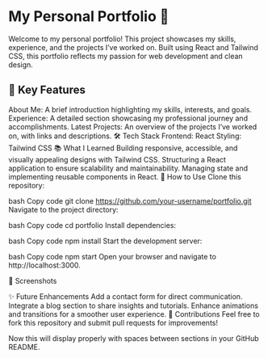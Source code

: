 # My Personal Portfolio 🌟
Welcome to my personal portfolio! This project showcases my skills, experience, and the projects I’ve worked on. Built using React and Tailwind CSS, this portfolio reflects my passion for web development and clean design.

## 🚀 Key Features
About Me: A brief introduction highlighting my skills, interests, and goals.
Experience: A detailed section showcasing my professional journey and accomplishments.
Latest Projects: An overview of the projects I’ve worked on, with links and descriptions.
🛠 Tech Stack
Frontend: React
Styling: Tailwind CSS
📚 What I Learned
Building responsive, accessible, and visually appealing designs with Tailwind CSS.
Structuring a React application to ensure scalability and maintainability.
Managing state and implementing reusable components in React.
🔧 How to Use
Clone this repository:

bash
Copy code
git clone https://github.com/your-username/portfolio.git
Navigate to the project directory:

bash
Copy code
cd portfolio
Install dependencies:

bash
Copy code
npm install
Start the development server:

bash
Copy code
npm start
Open your browser and navigate to http://localhost:3000.

📸 Screenshots



✨ Future Enhancements
Add a contact form for direct communication.
Integrate a blog section to share insights and tutorials.
Enhance animations and transitions for a smoother user experience.
🤝 Contributions
Feel free to fork this repository and submit pull requests for improvements!

Now this will display properly with spaces between sections in your GitHub README.








